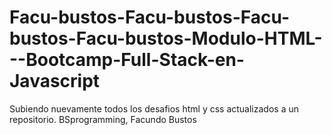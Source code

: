 # Facu-bustos-Facu-bustos-Facu-bustos-Facu-bustos-Modulo-HTML---Bootcamp-Full-Stack-en-Javascript
Subiendo nuevamente todos los desafios html y css actualizados a un repositorio. BSprogramming, Facundo Bustos
